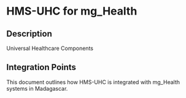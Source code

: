 # HMS-UHC for mg_Health

## Description

Universal Healthcare Components

## Integration Points

This document outlines how HMS-UHC is integrated with mg_Health systems in Madagascar.
